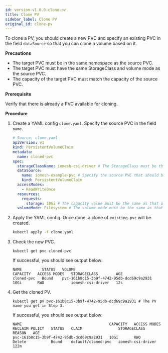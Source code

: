 ```yaml
---
id: version-v1.0.0-clone-pv
title: Clone PV
sidebar_label: Clone PV
original_id: clone-pv
---
```


To clone a PV, you should create a new PVC and specify an existing PVC in the field `dataSource` so that you can clone a volume based on it.

**Precautions**
- The target PVC must be in the same namespace as the source PVC.
- The target PVC must have the same StorageClass and volume mode as the source PVC.
- The capacity of the target PVC must match the capacity of the source PVC.

**Prerequisite**

Verify that there is already a PVC available for cloning.

**Procedure**
1. Create a YAML config `clone.yaml`. Specify the source PVC in the field `name`.

    ```yaml
    # Source: clone.yaml
    apiVersion: v1
    kind: PersistentVolumeClaim
    metadata:
      name: cloned-pvc
    spec:
      storageClassName: iomesh-csi-driver # The StorageClass must be the same as that of the source PVC.
      dataSource:
        name: iomesh-example-pvc # Specify the source PVC that should be from the same namespace as the target PVC. 
        kind: PersistentVolumeClaim
      accessModes:
        - ReadWriteOnce
      resources:
        requests:
          storage: 10Gi # The capacity value must be the same as that of the source PVC.
      volumeMode: Filesystem # The volume mode must be the same as that of the source PVC.
    ```

2. Apply the YAML config. Once done, a clone of `existing-pvc` will be created.

    ```bash
    kubectl apply -f clone.yaml
    ``` 
   
3. Check the new PVC.

    ```
    kubectl get pvc cloned-pvc
    ```
   If successful, you should see output below:
    ```output
    NAME         STATUS   VOLUME                                     CAPACITY   ACCESS MODES   STORAGECLASS        AGE
    cloned-pvc   Bound    pvc-161b8c15-3b9f-4742-95db-dcd69c9a2931   10Gi       RWO            iomesh-csi-driver   12s 
    ```
4. Get the cloned PV.
    ```shell
    kubectl get pv pvc-161b8c15-3b9f-4742-95db-dcd69c9a2931 # The PV name you get in Step 3.
    ```

    If successful, you should see output below:
    ```output
    NAME                                       CAPACITY   ACCESS MODES   RECLAIM POLICY   STATUS   CLAIM                STORAGECLASS        REASON   AGE
    pvc-161b8c15-3b9f-4742-95db-dcd69c9a2931   10Gi       RWO            Delete           Bound    default/cloned-pvc   iomesh-csi-driver            122m
    ```